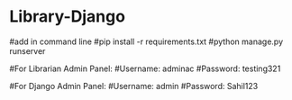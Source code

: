 # Library-Django
#add in command line
#pip install -r requirements.txt
#python manage.py runserver

#For Librarian Admin Panel:
#Username: adminac
#Password: testing321

#For Django Admin Panel:
#Username: admin
#Password: Sahil123
